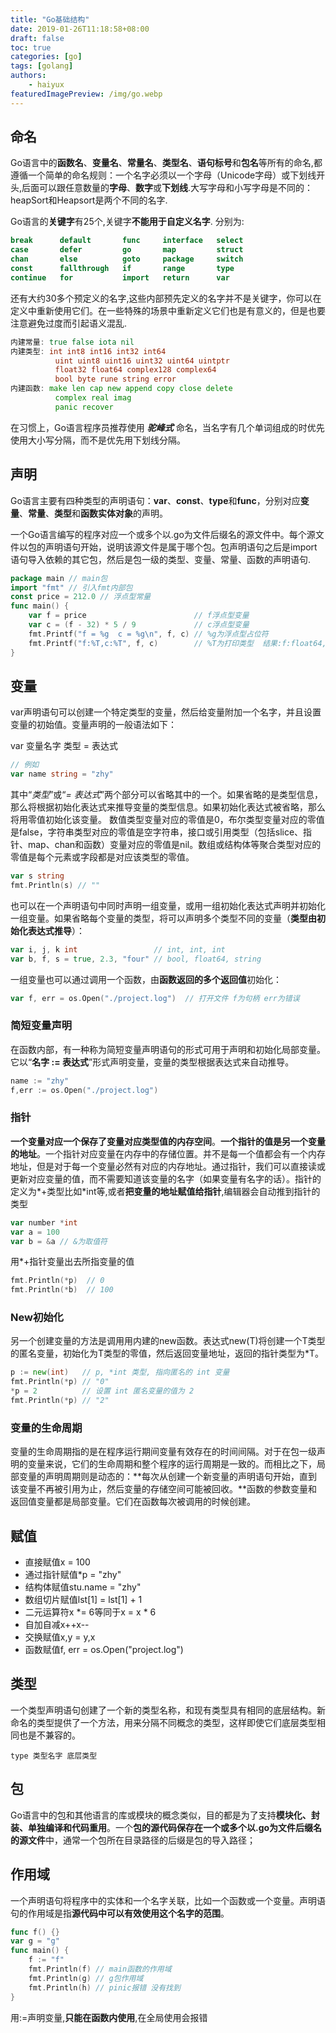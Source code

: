 ```yaml
---
title: "Go基础结构"
date: 2019-01-26T11:18:58+08:00
draft: false
toc: true
categories: [go]
tags: [golang]
authors:
    - haiyux
featuredImagePreview: /img/go.webp
---
```


## 命名

Go语言中的**函数名**、**变量名**、**常量名**、**类型名**、**语句标号**和**包名**等所有的命名,都遵循一个简单的命名规则：一个名字必须以一个字母（Unicode字母）或下划线开头,后面可以跟任意数量的**字母**、**数字**或**下划线**.大写字母和小写字母是不同的：heapSort和Heapsort是两个不同的名字.

Go语言的**关键字**有25个,关键字**不能用于自定义名字**. 分别为:

```go
break      default       func     interface   select
case       defer         go       map         struct
chan       else          goto     package     switch
const      fallthrough   if       range       type
continue   for           import   return      var
```

还有大约30多个预定义的名字,这些内部预先定义的名字并不是关键字，你可以在定义中重新使用它们。在一些特殊的场景中重新定义它们也是有意义的，但是也要注意避免过度而引起语义混乱.

```go
内建常量: true false iota nil
内建类型: int int8 int16 int32 int64
          uint uint8 uint16 uint32 uint64 uintptr
          float32 float64 complex128 complex64
          bool byte rune string error
内建函数: make len cap new append copy close delete
          complex real imag
          panic recover
```

在习惯上，Go语言程序员推荐使用 ***驼峰式*** 命名，当名字有几个单词组成的时优先使用大小写分隔，而不是优先用下划线分隔。

## 声明

Go语言主要有四种类型的声明语句：**var**、**const**、**type**和**func**，分别对应**变量**、**常量**、**类型**和**函数实体对象**的声明。

一个Go语言编写的程序对应一个或多个以.go为文件后缀名的源文件中。每个源文件以包的声明语句开始，说明该源文件是属于哪个包。包声明语句之后是import语句导入依赖的其它包，然后是包一级的类型、变量、常量、函数的声明语句.

```go
package main // main包
import "fmt" // 引入fmt内部包
const price = 212.0 // 浮点型常量
func main() {
	var f = price                        // f浮点型变量
	var c = (f - 32) * 5 / 9             // c浮点型变量
	fmt.Printf("f = %g  c = %g\n", f, c) // %g为浮点型占位符
	fmt.Printf("f:%T,c:%T", f, c)        // %T为打印类型  结果:f:float64,c:float64
}
```

## 变量

var声明语句可以创建一个特定类型的变量，然后给变量附加一个名字，并且设置变量的初始值。变量声明的一般语法如下：

var 变量名字 类型 = 表达式

```go
// 例如
var name string = "zhy"
```

其中“*类型*”或“*= 表达式*”两个部分可以省略其中的一个。如果省略的是类型信息，那么将根据初始化表达式来推导变量的类型信息。如果初始化表达式被省略，那么将用零值初始化该变量。 数值类型变量对应的零值是0，布尔类型变量对应的零值是false，字符串类型对应的零值是空字符串，接口或引用类型（包括slice、指针、map、chan和函数）变量对应的零值是nil。数组或结构体等聚合类型对应的零值是每个元素或字段都是对应该类型的零值。

```go
var s string
fmt.Println(s) // ""
```

也可以在一个声明语句中同时声明一组变量，或用一组初始化表达式声明并初始化一组变量。如果省略每个变量的类型，将可以声明多个类型不同的变量（**类型由初始化表达式推导**）：

```go
var i, j, k int                 // int, int, int
var b, f, s = true, 2.3, "four" // bool, float64, string
```

一组变量也可以通过调用一个函数，由**函数返回的多个返回值**初始化：

```go
var f, err = os.Open("./project.log")  // 打开文件 f为句柄 err为错误
```

### 简短变量声明

在函数内部，有一种称为简短变量声明语句的形式可用于声明和初始化局部变量。它以“**名字 := 表达式**”形式声明变量，变量的类型根据表达式来自动推导。

```go
name := "zhy"
f,err := os.Open("./project.log")
```

### 指针

**一个变量对应一个保存了变量对应类型值的内存空间**。**一个指针的值是另一个变量的地址**。一个指针对应变量在内存中的存储位置。并不是每一个值都会有一个内存地址，但是对于每一个变量必然有对应的内存地址。通过指针，我们可以直接读或更新对应变量的值，而不需要知道该变量的名字（如果变量有名字的话）。指针的定义为*+类型比如*int等,或者**把变量的地址赋值给指针**,编辑器会自动推到指针的类型

```go
var number *int
var a = 100
var b = &a // &为取值符
```

用*+指针变量出去所指变量的值

```go
fmt.Println(*p)  // 0
fmt.Println(*b)  // 100
```

### New初始化

另一个创建变量的方法是调用用内建的new函数。表达式new(T)将创建一个T类型的匿名变量，初始化为T类型的零值，然后返回变量地址，返回的指针类型为*T。

```go
p := new(int)   // p, *int 类型, 指向匿名的 int 变量
fmt.Println(*p) // "0"
*p = 2          // 设置 int 匿名变量的值为 2
fmt.Println(*p) // "2"
```

### 变量的生命周期

变量的生命周期指的是在程序运行期间变量有效存在的时间间隔。对于在包一级声明的变量来说，它们的生命周期和整个程序的运行周期是一致的。而相比之下，局部变量的声明周期则是动态的：**每次从创建一个新变量的声明语句开始，直到该变量不再被引用为止，然后变量的存储空间可能被回收。**函数的参数变量和返回值变量都是局部变量。它们在函数每次被调用的时候创建。

## 赋值

*   直接赋值x = 100
*   通过指针赋值*p = "zhy"
*   结构体赋值stu.name = "zhy"
*   数组切片赋值lst[1] = lst[1] + 1
*   二元运算符x *= 6等同于x = x * 6
*   自加自减x++x--
*   交换赋值x,y = y,x
*   函数赋值f, err = os.Open("project.log")

## 类型

一个类型声明语句创建了一个新的类型名称，和现有类型具有相同的底层结构。新命名的类型提供了一个方法，用来分隔不同概念的类型，这样即使它们底层类型相同也是不兼容的。

```
type 类型名字 底层类型
```

## 包

Go语言中的包和其他语言的库或模块的概念类似，目的都是为了支持**模块化、封装、单独编译和代码重用**。一个**包的源代码保存在一个或多个以.go为文件后缀名的源文件**中，通常一个包所在目录路径的后缀是包的导入路径；

## 作用域

一个声明语句将程序中的实体和一个名字关联，比如一个函数或一个变量。声明语句的作用域是指**源代码中可以有效使用这个名字的范围**。

```go
func f() {}
var g = "g"
func main() {
    f := "f"
    fmt.Println(f) // main函数的作用域
    fmt.Println(g) // g包作用域
    fmt.Println(h) // pinic报错 没有找到
}
```

用:=声明变量,**只能在函数内使用**,在全局使用会报错